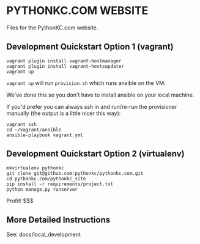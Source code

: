# PYTHONKC.COM WEBSITE

Files for the PythonKC.com website.

## Development Quickstart Option 1 (vagrant)

```
vagrant plugin install vagrant-hostmanager
vagrant plugin install vagrant-hostsupdater
vagrant up
```

`vagrant up` will run `provision.sh` which runs ansible on the VM.

We've done this so you don't have to install ansible on your local machine.

If you'd prefer you can always ssh in and run/re-run the provisioner manually
(the output is a little nicer this way):

```
vagrant ssh
cd ~/vagrant/ansible
ansible-playbook vagrant.yml
```

## Development Quickstart Option 2 (virtualenv)

```
mkvirtualenv pythonkc
git clone git@github.com:pythonkc/pythonkc.com.git
cd pythonkc.com/pythonkc_site
pip install -r requirements/project.txt
python manage.py runserver
```

Profit! $$$

## More Detailed Instructions

See: docs/local_development
